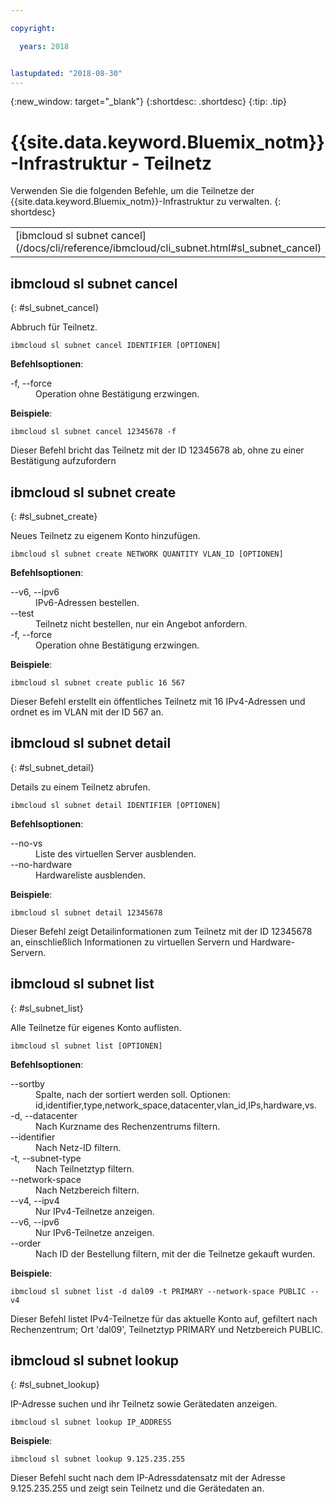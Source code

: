 ```yaml
---

copyright:

  years: 2018


lastupdated: "2018-08-30"
---
```


{:new_window: target="_blank"}
{:shortdesc: .shortdesc}
{:tip: .tip}

# {{site.data.keyword.Bluemix_notm}}-Infrastruktur - Teilnetz

Verwenden Sie die folgenden Befehle, um die Teilnetze der {{site.data.keyword.Bluemix_notm}}-Infrastruktur zu verwalten.
{: shortdesc}

<table summary="Alphabetisch geordnete Teilnetzbefehle der {{site.data.keyword.Bluemix_notm}}-Infrastruktur mit Links zu weiteren Informationen über den Befehl">
 <thead>
 </thead>
 <tbody>
 <tr>
 <td>[ibmcloud sl subnet cancel](/docs/cli/reference/ibmcloud/cli_subnet.html#sl_subnet_cancel)</td>
 <td>[ibmcloud sl subnet create](/docs/cli/reference/ibmcloud/cli_subnet.html#sl_subnet_create)</td>
 <td>[ibmcloud sl subnet detail](/docs/cli/reference/ibmcloud/cli_subnet.html#sl_subnet_detail)</td>
 <td>[ibmcloud sl subnet list](/docs/cli/reference/ibmcloud/cli_subnet.html#sl_subnet_list)</td>
 <td>[ibmcloud sl subnet lookup](/docs/cli/reference/ibmcloud/cli_subnet.html#sl_subnet_lookup)</td>
 </tr>
   </tbody>
 </table>

 ## ibmcloud sl subnet cancel
{: #sl_subnet_cancel}

Abbruch für Teilnetz.
```
ibmcloud sl subnet cancel IDENTIFIER [OPTIONEN]
```

<strong>Befehlsoptionen</strong>:
<dl>
<dt>-f, --force</dt>
<dd>Operation ohne Bestätigung erzwingen.</dd>
</dl>

**Beispiele**:
```
ibmcloud sl subnet cancel 12345678 -f
```
Dieser Befehl bricht das Teilnetz mit der ID 12345678 ab, ohne zu einer Bestätigung aufzufordern

## ibmcloud sl subnet create
{: #sl_subnet_create}

Neues Teilnetz zu eigenem Konto hinzufügen.
```
ibmcloud sl subnet create NETWORK QUANTITY VLAN_ID [OPTIONEN]
```

<strong>Befehlsoptionen</strong>:
<dl>
<dt>--v6, --ipv6</dt>
<dd>IPv6-Adressen bestellen.</dd>
<dt>--test</dt>
<dd>Teilnetz nicht bestellen, nur ein Angebot anfordern.</dd>
<dt>-f, --force</dt>
<dd>Operation ohne Bestätigung erzwingen.</dd>
</dl>

**Beispiele**:
```
ibmcloud sl subnet create public 16 567
```
Dieser Befehl erstellt ein öffentliches Teilnetz mit 16 IPv4-Adressen und ordnet es im VLAN mit der ID 567 an.

## ibmcloud sl subnet detail
{: #sl_subnet_detail}

Details zu einem Teilnetz abrufen.
```
ibmcloud sl subnet detail IDENTIFIER [OPTIONEN]
```

<strong>Befehlsoptionen</strong>:
<dl>
<dt>--no-vs</dt>
<dd>Liste des virtuellen Server ausblenden.</dd>
<dt>--no-hardware</dt>
<dd>Hardwareliste ausblenden.</dd>
</dl>

**Beispiele**:
```
ibmcloud sl subnet detail 12345678
```
Dieser Befehl zeigt Detailinformationen zum Teilnetz mit der ID 12345678 an, einschließlich Informationen zu virtuellen Servern und Hardware-Servern.

## ibmcloud sl subnet list
{: #sl_subnet_list}

Alle Teilnetze für eigenes Konto auflisten.
```
ibmcloud sl subnet list [OPTIONEN]
```

<strong>Befehlsoptionen</strong>:
<dl>
<dt>--sortby</dt>
<dd>Spalte, nach der sortiert werden soll. Optionen: id,identifier,type,network_space,datacenter,vlan_id,IPs,hardware,vs.</dd>
<dt>-d, --datacenter</dt>
<dd>Nach Kurzname des Rechenzentrums filtern.</dd>
<dt>--identifier</dt>
<dd>Nach Netz-ID filtern.</dd>
<dt>-t, --subnet-type</dt>
<dd>Nach Teilnetztyp filtern.</dd>
<dt>--network-space</dt>
<dd>Nach Netzbereich filtern.</dd>
<dt>--v4, --ipv4</dt>
<dd>Nur IPv4-Teilnetze anzeigen.</dd>
<dt>--v6, --ipv6</dt>
<dd>Nur IPv6-Teilnetze anzeigen.</dd>
<dt>--order</dt>
<dd>Nach ID der Bestellung filtern, mit der die Teilnetze gekauft wurden.</dd>
</dl>

**Beispiele**:
```
ibmcloud sl subnet list -d dal09 -t PRIMARY --network-space PUBLIC --v4
```
Dieser Befehl listet IPv4-Teilnetze für das aktuelle Konto auf, gefiltert nach Rechenzentrum; Ort 'dal09', Teilnetztyp PRIMARY und Netzbereich PUBLIC.

## ibmcloud sl subnet lookup
{: #sl_subnet_lookup}

IP-Adresse suchen und ihr Teilnetz sowie Gerätedaten anzeigen.
```
ibmcloud sl subnet lookup IP_ADDRESS
```


**Beispiele**:
```
ibmcloud sl subnet lookup 9.125.235.255
```
Dieser Befehl sucht nach dem IP-Adressdatensatz mit der Adresse 9.125.235.255 und zeigt sein Teilnetz und die Gerätedaten an.
